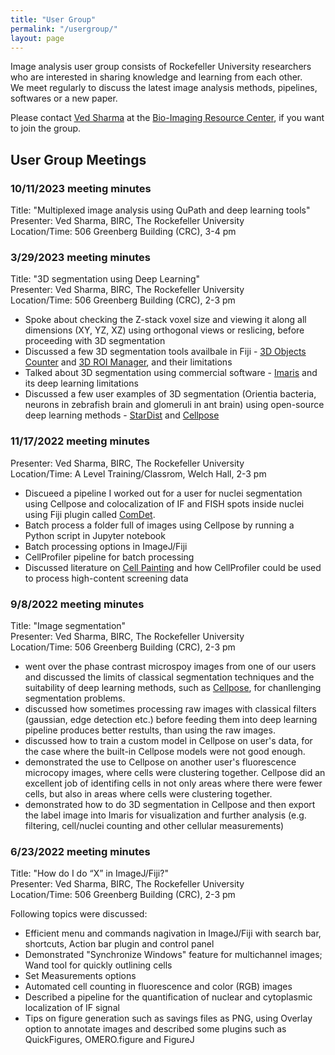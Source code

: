 ```yaml
---
title: "User Group"
permalink: "/usergroup/"
layout: page
---
```


Image analysis user group consists of Rockefeller University researchers who are interested in sharing knowledge and learning from each other.  
We meet regularly to discuss the latest image analysis methods, pipelines, softwares or a new paper.

Please contact [Ved Sharma](mailto:vsharma01@rockefeller.edu) at the [Bio-Imaging Resource Center](https://www.rockefeller.edu/bioimaging/), if you want to join the group.

## User Group Meetings

### 10/11/2023 meeting minutes  
Title: "Multiplexed image analysis using QuPath and deep learning tools"  
Presenter: Ved Sharma, BIRC, The Rockefeller University  
Location/Time: 506 Greenberg Building (CRC), 3-4 pm  

### 3/29/2023 meeting minutes
Title: "3D segmentation using Deep Learning"  
Presenter: Ved Sharma, BIRC, The Rockefeller University  
Location/Time: 506 Greenberg Building (CRC), 2-3 pm

- Spoke about checking the Z-stack voxel size and viewing it along all dimensions (XY, YZ, XZ) using orthogonal views or reslicing, before proceeding with 3D segmentation
- Discussed a few 3D segmentation tools availbale in Fiji - [3D Objects Counter](https://imagej.net/plugins/3d-objects-counter) and [3D ROI Manager](https://imagej.net/imagej-wiki-static/3D_ImageJ_Suite), and their limitations
- Talked about 3D segmentation using commercial software - [Imaris](https://imaris.oxinst.com/) and its deep learning limitations
- Discussed a few user examples of 3D segmentation (Orientia bacteria, neurons in zebrafish brain and glomeruli in ant brain) using open-source deep learning methods - [StarDist](https://github.com/stardist/stardist) and [Cellpose](https://github.com/MouseLand/cellpose)  

### 11/17/2022 meeting minutes
Presenter: Ved Sharma, BIRC, The Rockefeller University  
Location/Time: A Level Training/Classrom, Welch Hall, 2-3 pm

- Discueed a pipeline I worked out for a user for nuclei segmentation using Cellpose and colocalization of IF and FISH spots inside nuclei using Fiji plugin called [ComDet](https://imagej.net/plugins/spots-colocalization-comdet).
- Batch process a folder full of images using Cellpose by running a Python script in Jupyter notebook
- Batch processing options in ImageJ/Fiji
- CellProfiler pipeline for batch processing
- Discussed literature on [Cell Painting](https://www.nature.com/articles/nprot.2016.105) and how CellProfiler could be used to process high-content screening data  

### 9/8/2022 meeting minutes
Title: "Image segmentation"  
Presenter: Ved Sharma, BIRC, The Rockefeller University  
Location/Time: 506 Greenberg Building (CRC), 2-3 pm

- went over the phase contrast microspoy images from one of our users and discussed the limits of classical segmentation techniques and the suitability of deep learning methods, such as [Cellpose](https://www.cellpose.org/), for chanllenging segmentation problems.
- discussed how sometimes processing raw images with classical filters (gaussian, edge detection etc.) before feeding them into deep learning pipeline produces better restults, than using the raw images.
- discussed how to train a custom model in Cellpose on user's data, for the case where the built-in Cellpose models were not good enough.
- demonstrated the use to Cellpose on another user's fluorescence microcopy images, where cells were clustering together. Cellpose did an excellent job of identifing cells in not only areas where there were fewer cells, but also in areas where cells were clustering together.
- demonstrated how to do 3D segmentation in Cellpose and then export the label image into Imaris for visualization and further analysis (e.g. filtering, cell/nuclei counting and other cellular measurements) 

### 6/23/2022 meeting minutes
Title: "How do I do “X” in ImageJ/Fiji?"  
Presenter: Ved Sharma, BIRC, The Rockefeller University  
Location/Time: 506 Greenberg Building (CRC), 2-3 pm

Following topics were discussed:
- Efficient menu and commands nagivation in ImageJ/Fiji with search bar, shortcuts, Action bar plugin and control panel
- Demonstrated "Synchronize Windows" feature for multichannel images; Wand tool for quickly outlining cells
- Set Measurements options
- Automated cell counting in fluorescence and color (RGB) images
- Described a pipeline for the quantification of nuclear and cytoplasmic localization of IF signal
- Tips on figure generation such as savings files as PNG, using Overlay option to annotate images and described some plugins such as QuickFigures,  OMERO.figure and FigureJ
